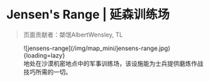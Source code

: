 # Jensen's Range | 延森训练场

> 页面贡献者：桀氓AlbertWensley, TL

<figure markdown>
  ![jensens-range](/img/map_mini/jensens-range.jpg){loading=lazy}
  <figcaption>地处在沙漠机密地点中的军事训练场，该设施能为士兵提供磨炼作战技巧所需的一切。</figcaption>
</figure>